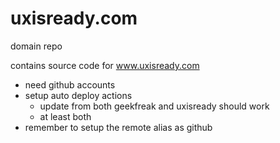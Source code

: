 uxisready.com
=============

domain repo

contains source code for www.uxisready.com

- need github accounts
- setup auto deploy actions
  - update from both geekfreak and uxisready should work
  - at least both
- remember to setup the remote alias as github


